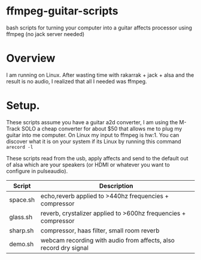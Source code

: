 # ffmpeg-guitar-scripts
bash scripts for turning your computer into a guitar affects processor using ffmpeg (no jack server needed)

# Overview
I am running on Linux.
After wasting time with rakarrak + jack + alsa and the result is no audio, I realized that all I needed was ffmpeg.

# Setup.
These scripts assume you have a guitar a2d converter, I am using the M-Track SOLO a cheap converter for about $50
that allows me to plug my guitar into me computer. On Linux my input to ffmpeg is hw:1. You can discover
what it is on your system if its Linux by running this command `arecord -l`

These scripts read from the usb, apply affects and send to the default out of alsa which are your speakers (or HDMI or whatever you want to configure in pulseaudio).

| Script   |  Description                                                      |
| -------- | ----------------------------------------------------------------- |
| space.sh |  echo,reverb applied to >440hz frequencies + compressor           |      
| glass.sh |  reverb, crystalizer applied to  >600hz frequencies + compressor  |
| sharp.sh |  compressor, haas filter, small room reverb                       |
| demo.sh  |  webcam recording with audio from affects, also record dry signal |






